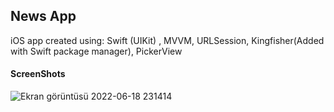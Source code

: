 ## News App
iOS app created using:
Swift (UIKit) , 
MVVM,
URLSession,
Kingfisher(Added with Swift package manager),
PickerView

#### ScreenShots

![Ekran görüntüsü 2022-06-18 231414](https://user-images.githubusercontent.com/39503844/174455986-3bbc1e72-10a9-48dd-b08c-ed7d5fc4d0b4.png)
